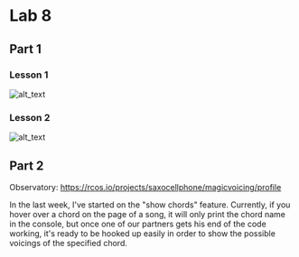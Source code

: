 # Lab 8 

## Part 1

### Lesson 1

![alt_text](githublink)


### Lesson 2 

![alt_text](githublink)


## Part 2 

Observatory: https://rcos.io/projects/saxocellphone/magicvoicing/profile

In the last week, I've started on the "show chords" feature. Currently, if you hover over a chord on the page of a song, it will only print the chord name in the console, but once one of our partners gets his end of the code working, it's ready to be hooked up easily in order to show the possible voicings of the specified chord. 